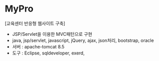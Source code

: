 # MyPro

[교육센터 반응형 웹사이트 구축]
- JSP/Servlet을 이용한 MVC패턴으로 구현
- java, jsp/servlet, javascript, jQuery, ajax, json처리, bootstrap, oracle
- 서버 : apache-tomcat 8.5
- 도구 : Eclipse, sqldeveloper, exerd, 




